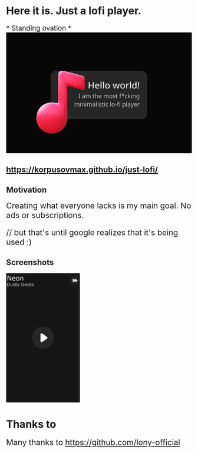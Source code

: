 # Here it is. Just a lofi player. 


<div style="font-size: 14pt;"> * Standing ovation *</div>
<img src="justlofi\icons\preview_hello.png" alt="hello preview"/>



## https://korpusovmax.github.io/just-lofi/

## Motivation
<div style="font-size: 16pt;">
Creating what everyone lacks is my main goal. No ads or subscriptions.

// but that's until google realizes that it's being used :)
</div>

## Screenshots
<img src="justlofi\icons\screenshot_1.png" alt="screen 1" width="200"/>

#  Thanks to
<div style="font-size: 16pt;">
Many thanks to <a href="https://github.com/lony-official">https://github.com/lony-official</a>
</div>
